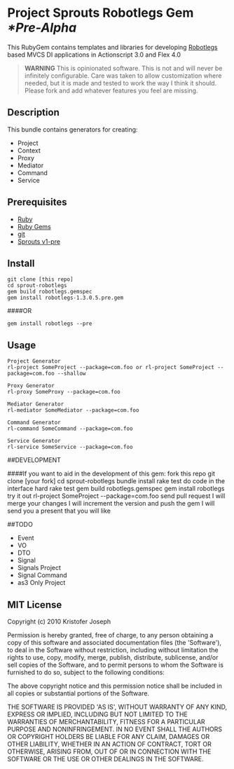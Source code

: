 # Project Sprouts Robotlegs Gem _*Pre-Alpha_

This RubyGem contains templates and libraries for developing [Robotlegs](http://www.robotlegs.org/) based MVCS DI applications in Actionscript 3.0 and Flex 4.0  

>**WARNING** This is opinionated software. 
This is not and will never be infinitely configurable. Care was taken to allow customization where needed, but it is made and tested to 	work the way I think it should. Please fork and add whatever features you feel are missing.

## Description

This bundle contains generators for creating:

* Project
* Context
* Proxy
* Mediator
* Command
* Service


## Prerequisites

* [Ruby](http://www.ruby-lang.org/)
* [Ruby Gems](http://rubygems.org/pages/download)
* [git](http://git-scm.com/download)
* [Sprouts v1-pre](http://github.com/lukebayes/project-sprouts)

## Install
	
	git clone [this repo]
	cd sprout-robotlegs
	gem build robotlegs.gemspec 
    gem install robotlegs-1.3.0.5.pre.gem
    
####OR
    
    gem install robotlegs --pre
    
## Usage
    
    Project Generator
    rl-project SomeProject --package=com.foo or rl-project SomeProject --package=com.foo --shallow
    
    Proxy Generator
	rl-proxy SomeProxy --package=com.foo
	
	Mediator Generator
	rl-mediator SomeMediator --package=com.foo
	
	Command Generator
	rl-command SomeCommand --package=com.foo
	
	Service Generator
	rl-service SomeService --package=com.foo

##DEVELOPMENT	

####If you want to aid in the development of this gem:
    fork this repo
    git clone [your fork]
	cd sprout-robotlegs
	bundle install
	rake test
	do code in the interface hard
    rake test
	gem build robotlegs.gemspec 
    gem install robotlegs
    try it out rl-project SomeProject --package=com.foo
    send pull request
    I will merge your changes
    I will increment the version and push the gem
    I will send you a present that you will like
    
##TODO

* Event
* VO
* DTO
* Signal
* Signals Project
* Signal Command
* as3 Only Project
	
## MIT License

Copyright (c) 2010 Kristofer Joseph

Permission is hereby granted, free of charge, to any person obtaining
a copy of this software and associated documentation files (the
'Software'), to deal in the Software without restriction, including
without limitation the rights to use, copy, modify, merge, publish,
distribute, sublicense, and/or sell copies of the Software, and to
permit persons to whom the Software is furnished to do so, subject to
the following conditions:

The above copyright notice and this permission notice shall be
included in all copies or substantial portions of the Software.

THE SOFTWARE IS PROVIDED 'AS IS', WITHOUT WARRANTY OF ANY KIND,
EXPRESS OR IMPLIED, INCLUDING BUT NOT LIMITED TO THE WARRANTIES OF
MERCHANTABILITY, FITNESS FOR A PARTICULAR PURPOSE AND NONINFRINGEMENT.
IN NO EVENT SHALL THE AUTHORS OR COPYRIGHT HOLDERS BE LIABLE FOR ANY
CLAIM, DAMAGES OR OTHER LIABILITY, WHETHER IN AN ACTION OF CONTRACT,
TORT OR OTHERWISE, ARISING FROM, OUT OF OR IN CONNECTION WITH THE
SOFTWARE OR THE USE OR OTHER DEALINGS IN THE SOFTWARE.
